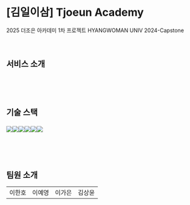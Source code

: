 # [김일이삼] Tjoeun Academy   
2025 더조은 아카데미 1차 프로젝트 HYANGWOMAN UNIV 2024-Capstone<br/><br/><br/>
  
  
## 서비스 소개  

<br/><br/><br/>

## 기술 스택  
### <img src="https://img.shields.io/badge/HTML5-20232A?style=for-the-badge&logo=html5&logoColor=61DAFB"/></a><img src="https://img.shields.io/badge/CSS-239120?&style=for-the-badge&logo=css3&logoColor=white"/></a><img src="https://img.shields.io/badge/springboot-6DB33F?style=for-the-badge&logo=springboot&logoColor=white"><img src="https://img.shields.io/badge/Java-ED8B00?style=for-the-badge&logo=openjdk&logoColor=white"/><img src="https://img.shields.io/badge/MariaDB-005C84?style=for-the-badge&logo=mariadb&logoColor=white"/></a><img src="https://img.shields.io/badge/github-181717?style=for-the-badge&logo=github&logoColor=white">
<br/><br/><br/>
    

## 팀원 소개  
<table>
  <tbody>
    <tr>
      <td align="center">이한호</td>
      <td align="center">이예영</td>
      <td align="center">이가은</td>
      <td align="center">김상윤</td>
    </tr>
  </tbody>
</table>
